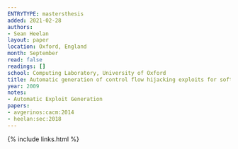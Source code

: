 ```yaml
---
ENTRYTYPE: mastersthesis
added: 2021-02-28
authors:
- Sean Heelan
layout: paper
location: Oxford, England
month: September
read: false
readings: []
school: Computing Laboratory, University of Oxford
title: Automatic generation of control flow hijacking exploits for software vulnerabilities
year: 2009
notes:
- Automatic Exploit Generation
papers:
- avgerinos:cacm:2014
- heelan:sec:2018
---
```

{% include links.html %}
